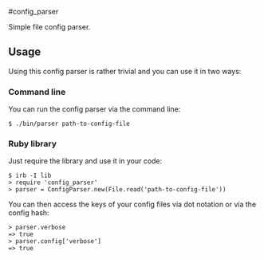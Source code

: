 #config_parser

Simple file config parser.

## Usage

Using this config parser is rather trivial and you can use it in two ways:

### Command line

You can run the config parser via the command line:

```
$ ./bin/parser path-to-config-file
```

### Ruby library

Just require the library and use it in your code:

```
$ irb -I lib
> require 'config_parser'
> parser = ConfigParser.new(File.read('path-to-config-file'))
```

You can then access the keys of your config files via dot notation or via the config hash:

```
> parser.verbose
=> true 
> parser.config['verbose']
=> true 
```
